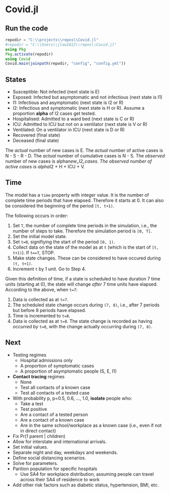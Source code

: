 # Covid.jl

## Run the code

```julia
repodir = "C:\\projects\\repos\\Covid.jl"
#repodir = "C:\\Users\\jlaw1812\\repos\\Covid.jl"
using Pkg
Pkg.activate(repodir)
using Covid
Covid.main(joinpath(repodir, "config", "config.yml"))
```

## States

- Susceptible: Not infected (next state is E)
- Exposed: Infected but asymptomatic and not infectious (next state is I1)
- I1: Infectious and asymptomatic (next state is I2 or R)
- I2: Infectious and symptomatic (next state is H or R).
  Assume a proportion __alpha__ of I2 cases get tested.
- Hospitalised: Admitted to a ward bed (next state is C or R)
- ICU: Admitted to ICU but not on a ventilator (next state is V or R)
- Ventilated: On a ventilator in ICU (next state is D or R)
- Recovered (final state)
- Deceased (final state)

The _actual_ number of new cases is E.
The _actual_ number of active cases is N - S - R - D.
The _actual_ number of cumulative cases is N - S.
The _observed_ number of new cases is alpha*new_I2_cases.
The _observed_ number of active cases is alpha*I2 + H + ICU + V.

## Time

The model has a `time` property with integer value.
It is the number of complete time periods that have elapsed.
Therefore it starts at 0.
It can also be considered the beginning of the period `[t, t+1)`.

The following occurs in order:

1. Set `T`, the number of complete time periods in the simulation, i.e., the number of steps to take. Therefore the simulation period is `[0, T]`.
2. Set the initial model state.
3. Set `t=0`, signifiying the start of the period `[0, 1)`.
4. Collect data on the state of the model as at `t` (which is the start of `[t, t+1)`). If `t==T`, STOP.
5. Make state changes. These can be considered to have occured during `(t, t+1)`.
6. Increment `t` by 1 unit. Go to Step 4.

Given this definition of time, if a state is scheduled to have duration 7 time units (starting at 0),
the state will change _after_ 7 time units have elapsed.
According to the above, when `t=7`:

1. Data is collected as at `t=7`.
2. The scheduled state change occurs during `(7, 8)`, i.e., after 7 periods but before 8 periods have elapsed.
3. Time is incremented to `t=8`.
4. Data is collected as at `t=8`. The state change is recorded as having _occurred by_ `t=8`, with the change actually occurring during `(7, 8)`.

## Next

- Testing regimes
  - Hospital admissions only
  - A proportion of symptomatic cases
  - A proportion of asymptomatic people (S, E, I1)
- __Contact tracing__ regimes
  - None
  - Test all contacts of a known case
  - Test all contacts of a tested case
- With probability p, p=0.5, 0.6, ..., 1.0, __isolate__ people who:
   - Take a test
   - Test positive
   - Are a contact of a tested person
   - Are a contact of a known case
   - Are in the same school/workplace as a known case (i.e., even if not in direct contact)
- Fix Pr(1 parent | children)
- Allow for interstate and international arrivals.
- Set initial values.
- Separate night and day, weekdays and weekends.
- Define social distancing scenarios.
- Solve for parameters.
- Parition population for specific hospitals
    - Use SA4 for workplace distribution, assuming people can travel across their SA4 of residence to work
- Add other risk factors such as diabetic status, hypertension, BMI, etc.